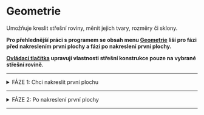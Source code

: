 
<h1>Geometrie</h1>
<p>
Umožňuje kreslit střešní roviny, měnit jejich tvary, rozměry či sklony.
</p>

<p><b>Pro přehlednější práci s programem se obsah menu <u>Geometrie</u> liší pro fázi před nakreslením první plochy a fázi po nakreslení první plochy.</b></p>

<p>
<b><u>Ovládací tlačítka</u> upravují vlastnosti střešní konstrukce pouze na vybrané střešní rovině.</b>
</p>

<hr class="main"> <!-- Vodorovná čára jako oddělovač sekce -->

<details>  <summary>
    <span>FÁZE 1: Chci nakreslit první plochu</span>
  </summary>
  <div class="panel">

<h1>Geometrie</h1>
<p>
Umožňuje kreslit střešní roviny, měnit jejich tvary, rozměry či sklony, taktéž umožňuje nastavit typ skladby střechy.
</p>

<hr class="main"> <!-- Vodorovná čára jako oddělovač sekce -->
<table>
  <tr>
    <td>
      <div style="position: relative; width: 64px; height: 64px;">
        <img src="img/ImportDxfIcon64x64.png" alt="ImportDxfIcon64x64.png" width="64" height="64">
      <div style="position: absolute; bottom: 0; width: 100%; background: none; color: white; font-size: 12px; text-align: center;">
      Podklad
      </div>
      </div>
    </td>
    <td style="vertical-align: middle; font-size: 20px; padding-left: 30px">
      Podklad
    </td>
  </tr>
</table>

<p>Tlačítko <u>Podklad</u> slouží k importu podkladu pro rychlejší kreslení obrysu střechy.</p> 

<p>Po importu pokladu je třeba zkontrolovat jeho rozměry a případně upravit měřítko.</p>

<p><b><u>Úprava měřítka importovaného podkladu</u></b></p>

<ul>
<p><li>
Po kliknutí na mřížku importovaného podkladu je možné měřítko změnit přímo v příslušné buňce v otevřené tabulce. 
</li></p>

<p><li>
Pro úpravu měřítka je taktéž možné použít tlačítko <u>Měřítko</u>, které je umístěno v horní části otevřené tabulky. Pomocí tohoto tlačítka je možné nastavit měřítko podkladu pomocí zvolené hrany, u které známe její skutečné rozměry.
</li></p>
</ul>

{{ modal_video_button("img/VideoImportDXF.mp4") }}

<hr class="main"> <!-- Vodorovná čára jako oddělovač sekce -->

<table>
  <tr>
    <td>
      <div style="position: relative; width: 64px; height: 64px;">
        <img src="img/TiledAreaGeneralIcon64x64.png" alt="TiledAreaGeneralIcon64x64.png" width="64" height="64">
      <div style="position: absolute; bottom: 0; width: 100%; background: none; color: white; font-size: 12px; text-align: center;">
      Plocha
      </div>
      </div>
    </td>
    <td style="vertical-align: middle; font-size: 20px; padding-left: 30px">
      Plocha
    </td>
  </tr>
</table>

<p>
Tlačítko <u>Plocha</u> slouží k zakreslení půdorysného obrysu střešní roviny. Střešní roviny lze kreslit pomocí předdefinovaných tvarů ploch:
</p>

<table>
  <tr>
    <td>
      <div style="position: relative; width: 55px; height: 55px;">
        <img src="img/GeneralLoopIcon64x64.png" alt="GeneralLoopIcon64x64.png" width="55" height="55">
      <div style="position: absolute; bottom: 0; width: 100%; background: none; color: white; font-size: 10px; text-align: center;">
      Obecný
      </div>
      </div>
    </td>
    <td>
      <div style="position: relative; width: 55px; height: 55px;">
        <img src="img/ClassRectLoopIcon64x64.png" alt="ClassRectLoopIcon64x64.png" width="55" height="55">
      <div style="position: absolute; bottom: 0; width: 100%; background: none; color: white; font-size: 10px; text-align: center;">
      Obdélník
      </div>
      </div>
    </td>
    <td>
      <div style="position: relative; width: 55px; height: 55px;">
        <img src="img/ClassTriangleLoopIcon64x64.png" alt="ClassTriangleLoopIcon64x64.png" width="55" height="55">
      <div style="position: absolute; bottom: 0; width: 100%; background: none; color: white; font-size: 10px; text-align: center;">
      Trojúhelník
      </div>
      </div>
    </td>
    <td>
      <div style="position: relative; width: 55px; height: 55px;">
        <img src="img/ClassTrapezoidLoopIcon64x64.png" alt="ClassTrapezoidLoopIcon64x64.png" width="55" height="55">
      <div style="position: absolute; bottom: 0; width: 100%; background: none; color: white; font-size: 10px; text-align: center;">
      Lichoběžník
      </div>
      </div>
    </td>
    <td style="vertical-align: middle; font-size: 20px; padding-left: 30px">
      ... a další
    </td>
  </tr>
</table>

<p>
Po zakreslení či vložení plochy je možné v závislosti na typu plochy upravovat její rozměry a sklon, a také výšku i směr okapové hrany v příslušné otevřené tabulce.
</p>

<hr> <!-- Vodorovná čára jako oddělovač sekce -->

<table>
    <tr>
      <td>
        <div style="position: relative; width: 64px; height: 64px;">
          <img src="img/GeneralLoopIcon64x64.png" alt="GeneralLoopIcon64x64.png" width="64" height="64">
          <div style="position: absolute; bottom: 0; width: 100%; background: none; color: white; font-size: 12px; text-align: center;">
            Obecný
          </div>
        </div>
      </td>
      <td style="vertical-align: middle; font-size: 20px; padding-left: 30px">
        Obecný
      </td>
    </tr>
  </table>

  <p>Tlačítkem <u>Obecný</u> je možné kreslit střešní rovinu libovolného tvaru, přičemž kreslení je možné jednak v půdorysné rovině, ale také ve 3D prostoru. K tomu lze využít:</p>

  <p><b><u>Volné kreslení pomocí kurzoru (lze i ve 3D prostoru)</u></b></p>
  <ul>
    <li><p>Hrany lze kreslit volným klikáním do modelovacího prostoru.</p></li>
    <li><p>Během kreslení hran v půdorysné rovině je možné využít funkce zarovnávání kurzoru podle směrů os X a Y, případně zarovnávání kurzoru kolmo k poslední zadané hraně.</p></li>
    <li><p><b>Při kreslení střešní plochy ve 3D prostoru je třeba využít koncových bodů již namodelovaných střešních ploch a poté změnit typ plochy PROMÍTÁNÍ -> OBECNÝ</b>.
  </ul>

{{ modal_video_button("img/VideoPlanes3D.mp4") }}

  <p><b><u>Globální souřadnice vrcholů polygonu</u></b></p>
  <ul>
    <li><p>Globální souřadnice pro následující vrchol se zapíší ve formátu "X;Y", tedy např. <b>2;4</b></p></li>
  </ul>

{{ modal_video_button("img/VideoPlanesGlobal.mp4") }}

  <p><b><u>Relativní souřadnice vrcholů polygonu</u></b></p>
  <ul>
    <li><p>Relativní souřadnice pro následující vrchol se zapíší ve formátu "@X;Y", tedy např. <b>@2;4</b></p></li>
  </ul>

{{ modal_video_button("img/VideoPlanesRelative.mp4") }}

  <p><b><u>Polární souřadnice vrcholů polygonu</u></b></p>
  <ul>
    <li><p>Polární souřadnice pro následující vrchol se zapíší ve formátu "&gt;alfa;L", tedy např. <b>&gt;135;6</b></p></li>
    <li><p>Zadávaný úhel se odměřuje o kladného směru globální osy X proti směru hodinových ručiček.</p></li>
  </ul>

{{ modal_video_button("img/VideoPlanesPolar.mp4") }}

  <p>Poslední vložený bod je možné smazat pomocí klávesy <b><u>DELETE</u></b>.</p>

<hr> <!-- Vodorovná čára jako oddělovač sekce -->

<table>
  <tr>
    <td>
      <div style="position: relative; width: 64px; height: 64px;">
        <img src="img/ClassRectLoopIcon64x64.png" alt="ClassRectLoopIcon64x64.png" width="64" height="64">
      <div style="position: absolute; bottom: 0; width: 100%; background: none; color: white; font-size: 12px; text-align: center;">
      Obdélník
      </div>
      </div>
    </td>
    <td style="vertical-align: middle; font-size: 20px; padding-left: 30px">
      Obdélník
    </td>
  </tr>
</table>

<p>
Střešní rovinu obdélníkového tvaru lze zadat volným klikáním do půdorysné roviny nebo pomocí jeho rozměrů ve tvaru "X;Y", tedy např. <b>2;4</b>.
</p>

<hr> <!-- Vodorovná čára jako oddělovač sekce -->

<table>
  <tr>
    <td>
      <div style="position: relative; width: 55px; height: 55px;">
        <img src="img/ClassTriangleLoopIcon64x64.png" alt="ClassTriangleLoopIcon64x64.png" width="55" height="55">
      <div style="position: absolute; bottom: 0; width: 100%; background: none; color: white; font-size: 10px; text-align: center;">
      Trojúhelník
      </div>
      </div>
    </td>
    <td>
      <div style="position: relative; width: 55px; height: 55px;">
        <img src="img/ClassTrapezoidLoopIcon64x64.png" alt="ClassTrapezoidLoopIcon64x64.png" width="55" height="55">
      <div style="position: absolute; bottom: 0; width: 100%; background: none; color: white; font-size: 10px; text-align: center;">
      Lichoběžník
      </div>
      </div>
    </td>
    <td style="vertical-align: middle; font-size: 20px; padding-left: 30px">
      ... a další
    </td>
  </tr>
</table>

<p>
Střešní rovinu dalších tvarů lze zadat přímo kliknutím do modelovacího prostoru, následně lze v editační tabulce upravit rozměry.
</p>

<hr class="main"> <!-- Vodorovná čára jako oddělovač sekce -->

<h2>Editace střešních rovin</h2>

<p><b><u>Tabulku pro editaci roviny je možné otevřít kliknutím na zvolenou rovinu.</u></b></p>

<p>
Plochu lze pomocí tlačítek v horní části tabulky kopírovat, smazat, otáčet v půdorysné rovině nebo v rovině plochy, a také posouvat ve všech 3 směrech.
</p>

{{ modal_video_button("img/VideoEditPlanes.mp4") }}

<details>
  <summary>
    <span>Další možnosti editace střešních rovin</span>
  </summary>
{{ include_md("__sub_Geometry_Dimension_Plane.md") }}
</details>

<hr class="main"> <!-- Vodorovná čára jako oddělovač sekce -->

<table>
  <tr>
    <td>
      <div style="position: relative; width: 64px; height: 64px;">
        <img src="img/ClassRectLoopIcon64x64.png" alt="ClassRectLoopIcon64x64.png" width="64" height="64">
      <div style="position: absolute; bottom: 0; width: 100%; background: none; color: white; font-size: 12px; text-align: center;">
      Otvor
      </div>
      </div>
    </td>
    <td style="vertical-align: middle; font-size: 20px; padding-left: 30px">
      Otvor
    </td>
  </tr>
</table>

<p>
Tlačítkem <u>Otvor</u> je možné do vygenerované střešní roviny vsadit otvor, zakresluje se jako půdorysný průmět.
</p>

<p>
Otvor může být obdélníkový či obecného tvaru a lze mu přiřadit typ otvoru pro komín.
</p>

<p>
Otvor obdélníkového tvaru lze zadat volným klikáním do půdorysné roviny nebo pomocí jeho rozměrů ve tvaru "X;Y", tedy např. <b>2;4</b>. Otvor obecného tvaru lze zakreslit volným klikáním nebo pomocí souřadnicových systémů podobně jako obrys střešní konstrukce.
</p>

<p>
Po kliknutí na příslušný otvor lze pomocí tlačítek v horní části otevřené tabulky měnit jeho typ, polohu či jej smazat.
</p>

{{ modal_video_button("img/VideoEditOpenings.mp4") }}

<hr class="main"> <!-- Vodorovná čára jako oddělovač sekce -->

<table>
  <tr>
    <td>
      <div style="position: relative; width: 64px; height: 64px;">
        <img src="img/DimensionLinearIcon64x64.png" alt="DimensionLinearIcon64x64.png" width="64" height="64">
      <div style="position: absolute; bottom: 0; width: 100%; background: none; color: white; font-size: 12px; text-align: center;">
      Anotace
      </div>
      </div>
    </td>
    <td style="vertical-align: middle; font-size: 20px; padding-left: 30px">
      Anotace
    </td>
  </tr>
</table>

<p>
Tlačítko <u>Anotace</u> umožňuje do modelu přidávat libovolné půdorysné kóty.
</p>

<hr class="main"> <!-- Vodorovná čára jako oddělovač sekce -->

<table>
  <tr>
    <td>
      <div style="position: relative; width: 64px; height: 64px;">
        <img src="img/TapeMeasureIcon64x64.png" alt="TapeMeasureIcon64x64.png" width="64" height="64">
      <div style="position: absolute; bottom: 0; width: 100%; background: none; color: white; font-size: 12px; text-align: center;">
      Měření
      </div>
      </div>
    </td>
    <td style="vertical-align: middle; font-size: 20px; padding-left: 30px">
      Měření
    </td>
  </tr>
</table>

<p>
Tlačítkem <u>Měření</u> je možné zkontrolovat rozměry modelu.
</p>

<hr class="main"> <!-- Vodorovná čára jako oddělovač sekce -->

<table>
  <tr>
    <td>
      <div style="position: relative; width: 64px; height: 64px;">
        <img src="img/MainInsert64x64.png" alt="MainInsert64x64.png" width="64" height="64">
      <div style="position: absolute; bottom: 0; width: 100%; background: none; color: white; font-size: 12px; text-align: center;">
      Přidat
      </div>
      </div>
    </td>
    <td style="vertical-align: middle; font-size: 20px; padding-left: 30px">
      Přidat
    </td>
  </tr>
</table>

<p>
Tlačítkem <u>Přidat</u> je možné do modelového prostoru přidat další (vedlejší) střešní konstrukce.
</p>

<ul>
  <li>
    <p>Střechu definovanou obrysem</p>
  </li>
  <li>
    <p>Další střechu modelovanou po plochách</p>
  </li>
</ul>

</div>
</details>

<hr class="main"> <!-- Vodorovná čára jako oddělovač sekce -->

<details>  <summary>
    <span>FÁZE 2: Po nakreslení první plochy</span>
  </summary>
  <div class="panel">
  <h1>Geometrie</h1>

<table>
  <tr>
    <td>
      <div style="position: relative; width: 64px; height: 64px;">
        <img src="img/Sheated_Building_Page_Building.png" alt="Sheated_Building_Page_Building.png" width="64" height="64">
      <div style="position: absolute; bottom: 0; width: 100%; background: none; color: white; font-size: 12px; text-align: center;">
      Rozměry
      </div>
      </div>
    </td>
    <td style="vertical-align: middle; font-size: 20px; padding-left: 30px">
      Rozměry
    </td>
  </tr>
</table>

<p>
Tlačítko <u>Rozměry</u> slouží ke kreslení a vkládání střešních rovin. Pro tyto roviny je možné dále upravovat jejich geometrii, vytvářet v nich otvory a nastavit parametry pro správné propojení rovin.
</p>
<p>

<hr class="main"> <!-- Vodorovná čára jako oddělovač sekce -->

<!--<table>
  <tr>
    <td>
      <div style="position: relative; width: 64px; height: 64px;">
        <img src="img/RoofSketchIcon64x64.png" alt="RoofSketchIcon64x64.png" width="64" height="64">
      <div style="position: absolute; bottom: 0; width: 100%; background: none; color: white; font-size: 12px; text-align: center;">
      Střecha
      </div>
      </div>
    </td>
    <td style="vertical-align: middle; font-size: 20px; padding-left: 30px">
      Střecha
    </td>
  </tr>
</table>

Tlačítko <u>Střecha</u> umožňuje nastavit typ skladby střechy. Typ krytiny a rozměry sekundární střešní konstrukce lze měnit přes tlačítko <u>Opláštění</u>.

<hr class="main"> <!-- Vodorovná čára jako oddělovač sekce -->

<table>
  <tr>
    <td>
      <div style="position: relative; width: 64px; height: 64px;">
        <img src="img/ImportObjIcon64x64.png" alt="ImportObjIcon64x64.png" width="64" height="64">
      <div style="position: absolute; bottom: 0; width: 100%; background: none; color: white; font-size: 12px; text-align: center;">
      Rosol
      </div>
      </div>
    </td>
    <td style="vertical-align: middle; font-size: 20px; padding-left: 30px">
      Rosol
    </td>
  </tr>
</table>

<p>
Umožňuje upravit rozměry a sklony vygenerovaných hran a ploch, změnit výšku a případně excentricitu střechy.
</p>

<hr class="main"> <!-- Vodorovná čára jako oddělovač sekce -->

<table>
  <tr>
    <td>
      <div style="position: relative; width: 64px; height: 64px;">
        <img src="img/PvgisIcon64x64.png" alt="PvgisIcon64x64.png" width="64" height="64">
      <div style="position: absolute; bottom: 0; width: 100%; background: none; color: white; font-size: 12px; text-align: center;">
      Výkon
      </div>
      </div>
    </td>
    <td style="vertical-align: middle; font-size: 20px; padding-left: 30px">
      Výkon
    </td>
  </tr>
</table>

<p>
Umožňuje vyhodnotit potenciální výkon solárního záření na jednotlivé střešní plochy.
</p>

<p>
...Funkcionalita tlačítka <u>Výkon</u> se připravuje pro budoucí verzi programu...
</p>

<hr class="main"> <!-- Vodorovná čára jako oddělovač sekce -->

<table>
  <tr>
    <td>
      <div style="position: relative; width: 64px; height: 64px;">
        <img src="img/DimensionLinearIcon64x64.png" alt="DimensionLinearIcon64x64.png" width="64" height="64">
      <div style="position: absolute; bottom: 0; width: 100%; background: none; color: white; font-size: 12px; text-align: center;">
      Anotace
      </div>
      </div>
    </td>
    <td style="vertical-align: middle; font-size: 20px; padding-left: 30px">
      Anotace
    </td>
  </tr>
</table>

<p>
Tlačítko <u>Anotace</u> umožňuje do modelu přidávat libovolné půdorysné kóty.
</p>

<hr class="main"> <!-- Vodorovná čára jako oddělovač sekce -->

<table>
  <tr>
    <td>
      <div style="position: relative; width: 64px; height: 64px;">
        <img src="img/TapeMeasureIcon64x64.png" alt="TapeMeasureIcon64x64.png" width="64" height="64">
      <div style="position: absolute; bottom: 0; width: 100%; background: none; color: white; font-size: 12px; text-align: center;">
      Měření
      </div>
      </div>
    </td>
    <td style="vertical-align: middle; font-size: 20px; padding-left: 30px">
      Měření
    </td>
  </tr>
</table>

<p>
Tlačítkem <u>Měření</u> je možné zkontrolovat rozměry modelu.
</p>

</div>
</details>

<hr class="main"> <!-- Vodorovná čára jako oddělovač sekce -->

<!-- product: HiStruct Roofs -->


